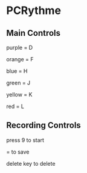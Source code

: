 # PCRythme

## Main Controls
purple = D

orange = F

blue = H

green = J

yellow = K

red = L

## Recording Controls
press 9 to start

= to save

delete key to delete




